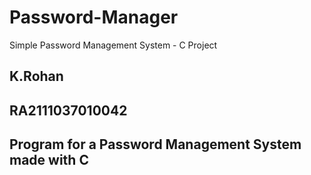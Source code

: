 # Password-Manager
Simple Password Management System - C Project
## K.Rohan
## RA2111037010042
## Program for a Password Management System made with C
